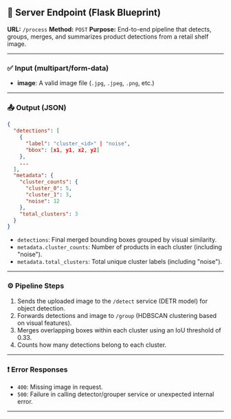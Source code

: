 ## 📌 Server Endpoint (Flask Blueprint)

**URL:** `/process`
**Method:** `POST`
**Purpose:** End-to-end pipeline that detects, groups, merges, and summarizes product detections from a retail shelf image.

---

### ✅ Input (multipart/form-data)

* **image**: A valid image file (`.jpg`, `.jpeg`, `.png`, etc.)

---

### 📤 Output (JSON)

```json
{
  "detections": [
    {
      "label": "cluster_<id>" | "noise",
      "bbox": [x1, y1, x2, y2]
    },
    ...
  ],
  "metadata": {
    "cluster_counts": {
      "cluster_0": 5,
      "cluster_1": 3,
      "noise": 12
    },
    "total_clusters": 3
  }
}
```

* `detections`: Final merged bounding boxes grouped by visual similarity.
* `metadata.cluster_counts`: Number of products in each cluster (including "noise").
* `metadata.total_clusters`: Total unique cluster labels (including "noise").

---

### ⚙️ Pipeline Steps

1. Sends the uploaded image to the `/detect` service (DETR model) for object detection.
2. Forwards detections and image to `/group` (HDBSCAN clustering based on visual features).
3. Merges overlapping boxes within each cluster using an IoU threshold of 0.33.
4. Counts how many detections belong to each cluster.

---

### ❗ Error Responses

* `400`: Missing image in request.
* `500`: Failure in calling detector/grouper service or unexpected internal error.

---

